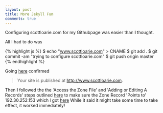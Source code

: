 ```yaml
---
layout: post
title: More Jekyll Fun
comments: true
---
```


Configuring scottloarie.com for my Githubpage was easier than I thought.

All I had to do was 

{% highlight js %}
$ echo "www.scottloarie.com" > CNAME
$ git add .
$ git commit -am "trying to configure scottloarie.com"
$ git push origin master
{% endhighlight %}

Going [here](https://github.com/loarie/loarie.github.io/settings) confirmed
>Your site is published at http://www.scottloarie.com.

Then I followed the the 'Access the Zone File' and 'Adding or Editing A Records' steps outlined [here](http://support.godaddy.com/help/article/680/managing-dns-for-your-domain-names)
to make sure the Zone Record 'Points to' 192.30.252.153 which I got [here](https://help.github.com/articles/tips-for-configuring-an-a-record-with-your-dns-provider)
While it said it might take some time to take effect, it worked immediately!